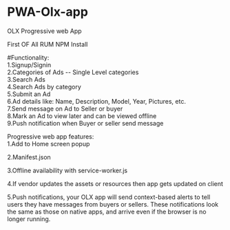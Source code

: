 # PWA-Olx-app
OLX Progressive web App

First OF All RUM NPM Install

#Functionality:  
1.Signup/Signin  
2.Categories  of  Ads  --  Single  Level  categories    
3.Search  Ads  
4.Search  Ads  by  category  
5.Submit  an  Ad  
6.Ad  details  like:  Name,  Description,  Model,  Year,  Pictures,  etc.  
7.Send  message  on  Ad  to  Seller  or  buyer  
8.Mark  an  Ad  to  view  later  and  can  be  viewed  offline  
9.Push  notification  when  Buyer  or  seller  send  message


Progressive  web  app  features:  
1.Add  to  Home  screen  popup  

2.Manifest.json 

3.Offline  availability  with service-worker.js 

4.If  vendor  updates  the  assets  or  resources  then  app  gets  updated  on  client  

5.Push  notifications,  your  OLX  app  will  send  context-based  alerts  to  tell  users 
they  have  messages  from  buyers  or  sellers. 
These  notifications  look  the  same  as  those  on  native  apps,  and  arrive  even  if  the  browser  is  no  longer  running.

